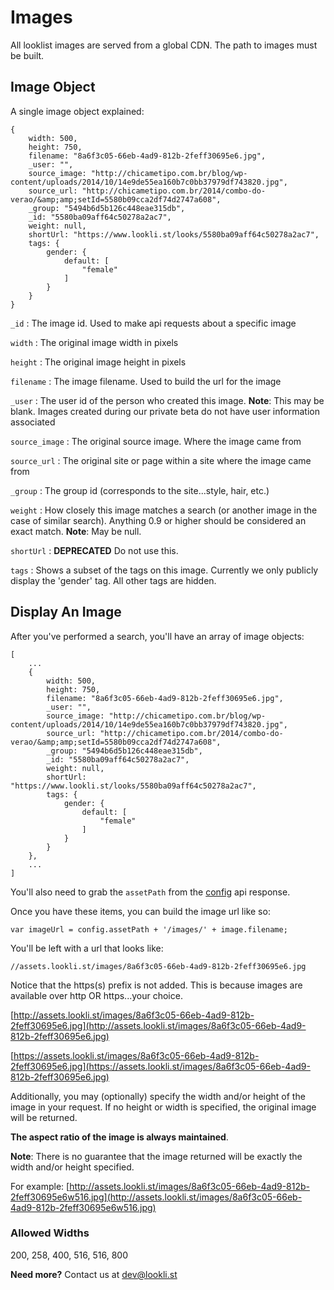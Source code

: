 # Images

All looklist images are served from a global CDN.  The path to images must be built.

## Image Object

A single image object explained:

```
{
    width: 500,
    height: 750,
    filename: "8a6f3c05-66eb-4ad9-812b-2feff30695e6.jpg",
    _user: "",
    source_image: "http://chicametipo.com.br/blog/wp-content/uploads/2014/10/14e9de55ea160b7c0bb37979df743820.jpg",
    source_url: "http://chicametipo.com.br/2014/combo-do-verao/&amp;amp;setId=5580b09cca2df74d2747a608",
    _group: "5494b6d5b126c448eae315db",
    _id: "5580ba09aff64c50278a2ac7",
    weight: null,
    shortUrl: "https://www.lookli.st/looks/5580ba09aff64c50278a2ac7",
    tags: {
        gender: {
            default: [
                "female"
            ]
        }
    }
}
```

```_id``` : The image id.  Used to make api requests about a specific image

```width``` : The original image width in pixels

```height``` : The original image height in pixels

```filename``` : The image filename.  Used to build the url for the image

```_user``` : The user id of the person who created this image.  **Note**: This may be blank.  Images created during our private beta do not have user information associated

```source_image``` : The original source image.  Where the image came from

```source_url``` : The original site or page within a site where the image came from

```_group``` : The group id (corresponds to the site...style, hair, etc.)

```weight``` : How closely this image matches a search (or another image in the case of similar search).  Anything 0.9 or higher should be considered an exact match. **Note**: May be null.

```shortUrl``` : **DEPRECATED** Do not use this.

```tags``` : Shows a subset of the tags on this image.  Currently we only publicly display the 'gender' tag.  All other tags are hidden.

## Display An Image

After you've performed a search, you'll have an array of image objects:

```
[
    ...
    {
        width: 500,
        height: 750,
        filename: "8a6f3c05-66eb-4ad9-812b-2feff30695e6.jpg",
        _user: "",
        source_image: "http://chicametipo.com.br/blog/wp-content/uploads/2014/10/14e9de55ea160b7c0bb37979df743820.jpg",
        source_url: "http://chicametipo.com.br/2014/combo-do-verao/&amp;amp;setId=5580b09cca2df74d2747a608",
        _group: "5494b6d5b126c448eae315db",
        _id: "5580ba09aff64c50278a2ac7",
        weight: null,
        shortUrl: "https://www.lookli.st/looks/5580ba09aff64c50278a2ac7",
        tags: {
            gender: {
                default: [
                    "female"
                ]
            }
        }
    },
    ...
]
```

You'll also need to grab the ```assetPath``` from the [config](../config/index.html) api response.

Once you have these items, you can build the image url like so:

```
var imageUrl = config.assetPath + '/images/' + image.filename;
```

You'll be left with a url that looks like:

```
//assets.lookli.st/images/8a6f3c05-66eb-4ad9-812b-2feff30695e6.jpg
```

Notice that the https(s) prefix is not added.  This is because images are available over http OR https...your choice.

[http://assets.lookli.st/images/8a6f3c05-66eb-4ad9-812b-2feff30695e6.jpg](http://assets.lookli.st/images/8a6f3c05-66eb-4ad9-812b-2feff30695e6.jpg)

[https://assets.lookli.st/images/8a6f3c05-66eb-4ad9-812b-2feff30695e6.jpg](https://assets.lookli.st/images/8a6f3c05-66eb-4ad9-812b-2feff30695e6.jpg)

Additionally, you may (optionally) specify the width and/or height of the image in your request.  If no height or width is specified, the original image will be returned.

**The aspect ratio of the image is always maintained**.

**Note**: There is no guarantee that the image returned will be exactly the width and/or height specified.

For example:
[http://assets.lookli.st/images/8a6f3c05-66eb-4ad9-812b-2feff30695e6w516.jpg](http://assets.lookli.st/images/8a6f3c05-66eb-4ad9-812b-2feff30695e6w516.jpg)


### Allowed Widths

200, 258, 400, 516, 516, 800


**Need more?** Contact us at [dev@lookli.st](mailto:dev@lookli.st)
